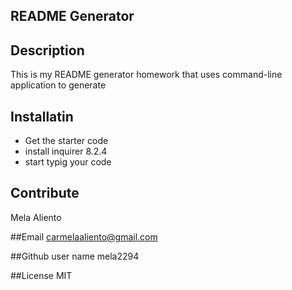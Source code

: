 ## README Generator

## Description
This is my README generator homework that uses command-line application to generate

## Installatin
- Get the starter code
- install inquirer 8.2.4
- start typig your code

## Contribute
Mela Aliento

##Email
carmelaaliento@gmail.com

##Github user name
mela2294

##License
MIT

